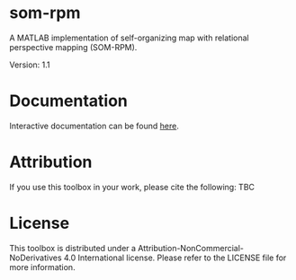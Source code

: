 # som-rpm
A MATLAB implementation of self-organizing map with relational perspective mapping (SOM-RPM).

Version: 1.1

# Documentation
Interactive documentation can be found [here](https://cmss-latrobe.github.io/som-rpm/).

# Attribution
If you use this toolbox in your work, please cite the following:
TBC

# License
This toolbox is distributed under a Attribution-NonCommercial-NoDerivatives 4.0 International license. 
Please refer to the LICENSE file for more information.
